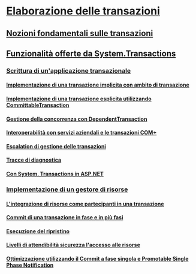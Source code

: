 # [Elaborazione delle transazioni](index.md)
## [Nozioni fondamentali sulle transazioni](transaction-fundamentals.md)
## [Funzionalità offerte da System.Transactions](features-provided-by-system-transactions.md)
### [Scrittura di un'applicazione transazionale](writing-a-transactional-application.md)
#### [Implementazione di una transazione implicita con ambito di transazione](implementing-an-implicit-transaction-using-transaction-scope.md)
#### [Implementazione di una transazione esplicita utilizzando CommittableTransaction](implementing-an-explicit-transaction-using-committabletransaction.md)
#### [Gestione della concorrenza con DependentTransaction](managing-concurrency-with-dependenttransaction.md)
#### [Interoperabilità con servizi aziendali e le transazioni COM+](interoperability-with-enterprise-services-and-com-transactions.md)
#### [Escalation di gestione delle transazioni](transaction-management-escalation.md)
#### [Tracce di diagnostica](diagnostic-traces.md)
#### [Con System. Transactions in ASP.NET](using-system-transactions-in-aspnet.md)
### [Implementazione di un gestore di risorse](implementing-a-resource-manager.md)
#### [L'integrazione di risorse come partecipanti in una transazione](enlisting-resources-as-participants-in-a-transaction.md)
#### [Commit di una transazione in fase e in più fasi](committing-a-transaction-in-single-phase-and-multi-phase.md)
#### [Esecuzione del ripristino](performing-recovery.md)
#### [Livelli di attendibilità sicurezza l'accesso alle risorse](security-trust-levels-in-accessing-resources.md)
#### [Ottimizzazione utilizzando il Commit a fase singola e Promotable Single Phase Notification](optimization-spc-and-promotable-spn.md)
